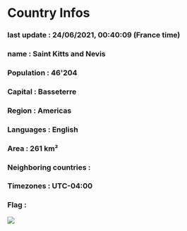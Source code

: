 # Country  Infos
### last update : 24/06/2021, 00:40:09 (France time)

### name : Saint Kitts and Nevis
### Population : 46'204
### Capital : Basseterre
### Region : Americas
### Languages : English
### Area : 261 km²
### Neighboring countries : 
### Timezones : UTC-04:00

### Flag :
![](https://restcountries.eu/data/kna.svg)